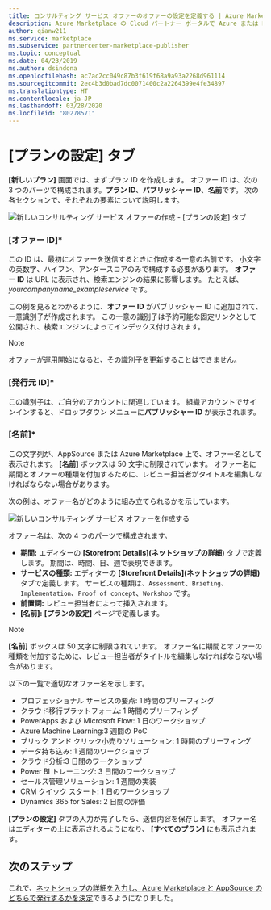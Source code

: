 ```yaml
---
title: コンサルティング サービス オファーのオファーの設定を定義する | Azure Marketplace
description: Azure Marketplace の Cloud パートナー ポータルで Azure または Dynamics 365 コンサルティング サービス オファーのオファーの設定を定義します。
author: qianw211
ms.service: marketplace
ms.subservice: partnercenter-marketplace-publisher
ms.topic: conceptual
ms.date: 04/23/2019
ms.author: dsindona
ms.openlocfilehash: ac7ac2cc049c87b3f619f68a9a93a2268d961114
ms.sourcegitcommit: 2ec4b3d0bad7dc0071400c2a2264399e4fe34897
ms.translationtype: HT
ms.contentlocale: ja-JP
ms.lasthandoff: 03/28/2020
ms.locfileid: "80278571"
---
```

# <a name="offer-settings-tab"></a>[プランの設定] タブ

**[新しいプラン]** 画面では、まずプラン ID を作成します。 オファー ID は、次の 3 つのパーツで構成されます。**プラン ID**、**パブリッシャー ID**、**名前**です。 次の各セクションで、それぞれの要素について説明します。

![新しいコンサルティング サービス オファーの作成 - [プランの設定] タブ](media/consultingoffer-settings-tab.png)


### <a name="offer-id"></a>[オファー ID]*

この ID は、最初にオファーを送信するときに作成する一意の名前です。 小文字の英数字、ハイフン、アンダースコアのみで構成する必要があります。 **オファー ID** は URL に表示され、検索エンジンの結果に影響します。 たとえば、*yourcompanyname_exampleservice* です。

この例を見るとわかるように、**オファー ID** がパブリッシャー ID に追加されて、一意識別子が作成されます。 この一意の識別子は予約可能な固定リンクとして公開され、検索エンジンによってインデックス付けされます。

>[!Note]
>オファーが運用開始になると、その識別子を更新することはできません。


### <a name="publisher-id"></a>[発行元 ID]*

この識別子は、ご自分のアカウントに関連しています。 組織アカウントでサインインすると、ドロップダウン メニューに**パブリッシャー ID** が表示されます。


### <a name="name"></a>[名前]*

この文字列が、AppSource または Azure Marketplace 上で、オファー名として表示されます。 **[名前]** ボックスは 50 文字に制限されています。 オファー名に期間とオファーの種類を付加するために、レビュー担当者がタイトルを編集しなければならない場合があります。

次の例は、オファー名がどのように組み立てられるかを示しています。 

![新しいコンサルティング サービス オファーを作成する](media/cppsampleconsultingoffer.png)

オファー名は、次の 4 つのパーツで構成されます。

-   **期間:** エディターの **[Storefront Details]\(ネットショップの詳細\)** タブで定義します。 期間は、時間、日、週で表現できます。
-   **サービスの種類:** エディターの **[Storefront Details]\(ネットショップの詳細\)** タブで定義します。 サービスの種類は、`Assessment`、`Briefing`、`Implementation`、`Proof of concept`、`Workshop` です。
-   **前置詞:** レビュー担当者によって挿入されます。
-   **[名前]:** **[プランの設定]** ページで定義します。

>[!Note]
>**[名前]** ボックスは 50 文字に制限されています。 オファー名に期間とオファーの種類を付加するために、レビュー担当者がタイトルを編集しなければならない場合があります。

以下の一覧で適切なオファー名を示します。

-   プロフェッショナル サービスの要点: 1 時間のブリーフィング
-   クラウド移行プラットフォーム: 1 時間のブリーフィング
-   PowerApps および Microsoft Flow: 1 日のワークショップ
-   Azure Machine Learning:3 週間の PoC
-   ブリック アンド クリック小売りソリューション: 1 時間のブリーフィング
-   データ持ち込み: 1 週間のワークショップ
-   クラウド分析:3 日間のワークショップ
-   Power BI トレーニング: 3 日間のワークショップ
-   セールス管理ソリューション: 1 週間の実装
-   CRM クイック スタート: 1 日のワークショップ
-   Dynamics 365 for Sales: 2 日間の評価

**[プランの設定]** タブの入力が完了したら、送信内容を保存します。 オファー名はエディターの上に表示されるようになり、 **[すべてのプラン]** にも表示されます。

## <a name="next-steps"></a>次のステップ

これで、[ネットショップの詳細を入力し、Azure Marketplace と AppSource のどちらで発行するかを決定](./cpp-consulting-service-storefront-details.md)できるようになりました。
